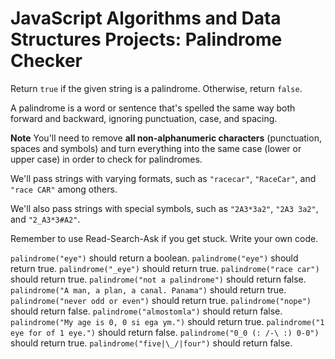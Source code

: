 # JavaScript Algorithms and Data Structures Projects: Palindrome Checker

Return `true` if the given string is a palindrome. Otherwise, return `false`.

A palindrome is a word or sentence that's spelled the same way both forward and backward, ignoring punctuation, case, and spacing.

**Note**
You'll need to remove **all non-alphanumeric characters** (punctuation, spaces and symbols) and turn everything into the same case (lower or upper case) in order to check for palindromes.

We'll pass strings with varying formats, such as `"racecar"`, `"RaceCar"`, and `"race CAR"` among others.

We'll also pass strings with special symbols, such as `"2A3*3a2"`, `"2A3 3a2"`, and `"2_A3*3#A2"`.

Remember to use Read-Search-Ask if you get stuck. Write your own code.

`palindrome("eye")` should return a boolean.
`palindrome("eye")` should return true.
`palindrome("_eye")` should return true.
`palindrome("race car")` should return true.
`palindrome("not a palindrome")` should return false.
`palindrome("A man, a plan, a canal. Panama")` should return true.
`palindrome("never odd or even")` should return true.
`palindrome("nope")` should return false.
`palindrome("almostomla")` should return false.
`palindrome("My age is 0, 0 si ega ym.")` should return true.
`palindrome("1 eye for of 1 eye.")` should return false.
`palindrome("0_0 (: /-\ :) 0-0")` should return true.
`palindrome("five|\_/|four")` should return false.